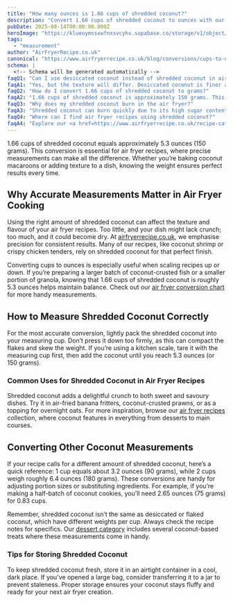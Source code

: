 ```yaml
---
title: "How many ounces is 1.66 cups of shredded coconut?"
description: "Convert 1.66 cups of shredded coconut to ounces with our easy guide. Perfect for air fryer recipes and accurate baking measurements."
pubDate: 2025-08-14T00:00:00.000Z
heroImage: "https://klueoymssxwfnxsvcyhv.supabase.co/storage/v1/object/public/Shmucket/how-many-ounces-is-1-66-cups-shredded-coconut.webp"
tags:
  - "measurement"
author: "AirFryerRecipe.co.uk"
canonical: "https://www.airfryerrecipe.co.uk/blog/conversions/cups-to-ounces/how-many-ounces-is-1-66-cups-shredded-coconut"
schema: |
  <!-- Schema will be generated automatically -->
faqQ1: "Can I use desiccated coconut instead of shredded coconut in air fryer recipes?"
faqA1: "Yes, but the texture will differ. Desiccated coconut is finer and drier, so you may need slightly less (about 4.5 ounces for 1.66 cups). Adjust based on your recipe’s needs, especially for coatings or toppings."
faqQ2: "How do I convert 1.66 cups of shredded coconut to grams?"
faqA2: "1.66 cups of shredded coconut is approximately 150 grams. This conversion is useful for recipes requiring metric measurements or when using a digital kitchen scale for precision."
faqQ3: "Why does my shredded coconut burn in the air fryer?"
faqA3: "Shredded coconut can burn quickly due to its high sugar content. To prevent this, lower the temperature by 10°C and reduce cooking time. Lightly spray with oil to help it toast evenly."
faqQ4: "Where can I find air fryer recipes using shredded coconut?"
faqA4: "Explore our <a href=https://www.airfryerrecipe.co.uk/recipe-category/dessert>dessert recipes</a> or <a href=https://www.airfryerrecipe.co.uk/recipes>main dishes</a> for coconut-inspired ideas. From crispy coatings to sweet toppings, there’s plenty to try!"
---
```

<p>1.66 cups of shredded coconut equals approximately 5.3 ounces (150 grams). This conversion is essential for air fryer recipes, where precise measurements can make all the difference. Whether you’re baking coconut macaroons or adding texture to a dish, knowing the weight ensures perfect results every time.</p>

<h2>Why Accurate Measurements Matter in Air Fryer Cooking</h2>  
<p>Using the right amount of shredded coconut can affect the texture and flavour of your air fryer recipes. Too little, and your dish might lack crunch; too much, and it could become dry. At <a href=https://www.airfryerrecipe.co.uk>airfryerrecipe.co.uk</a>, we emphasise precision for consistent results. Many of our recipes, like coconut shrimp or crispy chicken tenders, rely on shredded coconut for that perfect finish.</p>  
<p>Converting cups to ounces is especially useful when scaling recipes up or down. If you’re preparing a larger batch of coconut-crusted fish or a smaller portion of granola, knowing that 1.66 cups of shredded coconut is roughly 5.3 ounces helps maintain balance. Check out our <a href=https://www.airfryerrecipe.co.uk/air-fryer-conversion-chart>air fryer conversion chart</a> for more handy measurements.</p>  

<h2>How to Measure Shredded Coconut Correctly</h2>  
<p>For the most accurate conversion, lightly pack the shredded coconut into your measuring cup. Don’t press it down too firmly, as this can compact the flakes and skew the weight. If you’re using a kitchen scale, tare it with the measuring cup first, then add the coconut until you reach 5.3 ounces (or 150 grams).</p>  

<h3>Common Uses for Shredded Coconut in Air Fryer Recipes</h3>  
<p>Shredded coconut adds a delightful crunch to both sweet and savoury dishes. Try it in air-fried banana fritters, coconut-crusted prawns, or as a topping for overnight oats. For more inspiration, browse our <a href=https://www.airfryerrecipe.co.uk/recipes>air fryer recipes</a> collection, where coconut features in everything from desserts to main courses.</p>  

<h2>Converting Other Coconut Measurements</h2>  
<p>If your recipe calls for a different amount of shredded coconut, here’s a quick reference: 1 cup equals about 3.2 ounces (90 grams), while 2 cups weigh roughly 6.4 ounces (180 grams). These conversions are handy for adjusting portion sizes or substituting ingredients. For example, if you’re making a half-batch of coconut cookies, you’ll need 2.65 ounces (75 grams) for 0.83 cups.</p>  
<p>Remember, shredded coconut isn’t the same as desiccated or flaked coconut, which have different weights per cup. Always check the recipe notes for specifics. Our <a href=https://www.airfryerrecipe.co.uk/recipe-category/dessert>dessert category</a> includes several coconut-based treats where these measurements come in handy.</p>  

<h3>Tips for Storing Shredded Coconut</h3>  
<p>To keep shredded coconut fresh, store it in an airtight container in a cool, dark place. If you’ve opened a large bag, consider transferring it to a jar to prevent staleness. Proper storage ensures your coconut stays fluffy and ready for your next air fryer creation.</p>
